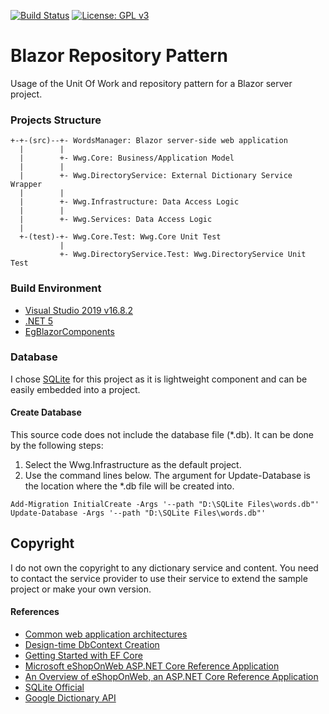 [![Build Status](https://www.travis-ci.com/EugeneKim/BlazorRepositoryPattern.svg?branch=main)](https://www.travis-ci.com/EugeneKim/BlazorRepositoryPattern)
[![License: GPL v3](https://img.shields.io/badge/License-GPLv3-blue.svg)](https://www.gnu.org/licenses/gpl-3.0)

# Blazor Repository Pattern
Usage of the Unit Of Work and repository pattern for a Blazor server project.

### Projects Structure

```
+-+-(src)--+- WordsManager: Blazor server-side web application
  |        |
  |        +- Wwg.Core: Business/Application Model
  |        |
  |        +- Wwg.DirectoryService: External Dictionary Service Wrapper
  |        |
  |        +- Wwg.Infrastructure: Data Access Logic
  |        |
  |        +- Wwg.Services: Data Access Logic
  |
  +-(test)-+- Wwg.Core.Test: Wwg.Core Unit Test
           |
           +- Wwg.DirectoryService.Test: Wwg.DirectoryService Unit Test
```

### Build Environment

- [Visual Studio 2019 v16.8.2](https://visualstudio.microsoft.com/vs/)
- [.NET 5](https://dotnet.microsoft.com/download/dotnet/5.0)
- [EgBlazorComponents](https://www.nuget.org/packages/EgBlazorComponents)

### Database
I chose [SQLite](#references) for this project as it is lightweight component and can be easily embedded into a project. 

#### Create Database
This source code does not include the database file (*.db).
It can be done by the following steps:

1. Select the Wwg.Infrastructure as the default project.
2. Use the command lines below. The argument for Update-Database is the location where the *.db file will be created into.

```
Add-Migration InitialCreate -Args '--path "D:\SQLite Files\words.db"'
Update-Database -Args '--path "D:\SQLite Files\words.db"'
```

## Copyright
I do not own the copyright to any dictionary service and content.
You need to contact the service provider to use their service to extend the sample project or make your own version.

#### References
* [Common web application architectures](https://docs.microsoft.com/en-us/dotnet/architecture/modern-web-apps-azure/common-web-application-architectures)
* [Design-time DbContext Creation](https://docs.microsoft.com/en-us/ef/core/cli/dbcontext-creation)
* [Getting Started with EF Core](https://docs.microsoft.com/en-us/ef/core/get-started/overview/first-app)
* [Microsoft eShopOnWeb ASP.NET Core Reference Application](https://github.com/dotnet-architecture/eShopOnWeb)
* [An Overview of eShopOnWeb, an ASP.NET Core Reference Application](https://youtu.be/vRZ8ucGac8M)
* [SQLite Official](https://www.sqlite.org/)
* [Google Dictionary API](https://github.com/meetDeveloper/googleDictionaryAPI)